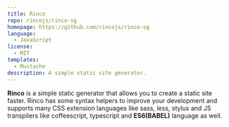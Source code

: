 ```yaml
---
title: Rinco
repo: rincojs/rinco-sg
homepage: https://github.com/rincojs/rinco-sg
language:
  - JavaScript
license:
  - MIT
templates:
  - Mustache
description: A simple static site generator.
---
```


**Rinco** is a simple static generator that allows you to create a static site faster. Rinco has some syntax helpers to improve your development and supports many CSS extension languages like sass, less, stylus and JS transpilers like coffeescript, typescript and **ES6(BABEL)** language as well.
